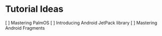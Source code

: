 # Tutorial Ideas

[ ] Mastering PalmOS
[ ] Introducing Android JetPack library
[ ] Mastering Android Fragments

